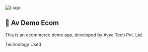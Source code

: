 ![Logo](https://www.avyatech.com/wp-content/uploads/2018/05/logo.svg)

## 🚀 Av Demo Ecom
This is an ecommerce demo app, developed by Avya Tech Pvt. Ltd.

Technology Used
